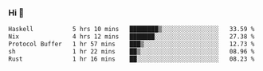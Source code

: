 ### Hi 👋

<!--START_SECTION:waka-->

```txt
Haskell           5 hrs 10 mins   ████████▒░░░░░░░░░░░░░░░░   33.59 %
Nix               4 hrs 12 mins   ███████░░░░░░░░░░░░░░░░░░   27.38 %
Protocol Buffer   1 hr 57 mins    ███▒░░░░░░░░░░░░░░░░░░░░░   12.73 %
sh                1 hr 22 mins    ██▒░░░░░░░░░░░░░░░░░░░░░░   08.96 %
Rust              1 hr 16 mins    ██░░░░░░░░░░░░░░░░░░░░░░░   08.23 %
```

<!--END_SECTION:waka-->
